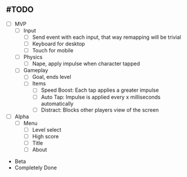 #TODO
-----

* [ ] MVP
    - [ ] Input
        + [ ] Send event with each input, that way remapping will be trivial
        + [ ] Keyboard for desktop
        + [ ] Touch for mobile
    - [ ] Physics
        + [ ] Nape, apply impulse when character tapped
    - [ ] Gameplay
        + [ ] Goal, ends level
        + [ ] Items
            * [ ] Speed Boost: Each tap applies a greater impulse
            * [ ] Auto Tap: Impulse is applied every x milliseconds automatically
            * [ ] Distract: Blocks other players view of the screen
* [ ] Alpha
    - [ ] Menu
        + [ ] Level select
        + [ ] High score
        + [ ] Title
        + [ ] About
* Beta
* Completely Done